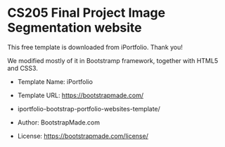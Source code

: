 # CS205 Final Project Image Segmentation website

This free template is downloaded from iPortfolio. Thank you!

We modified mostly of it in Bootstramp framework, together with HTML5 and CSS3.

* Template Name: iPortfolio

* Template URL: https://bootstrapmade.com/

* iportfolio-bootstrap-portfolio-websites-template/

* Author: BootstrapMade.com

* License: https://bootstrapmade.com/license/
